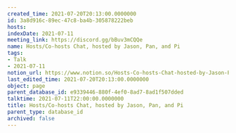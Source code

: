 ```yaml
---
created_time: 2021-07-20T20:13:00.0000000
id: 3a8d916c-89ec-47c8-ba4b-305878222beb
hosts: 
indexDate: 2021-07-11
meeting_link: https://discord.gg/bBuv3mCQQe
name: Hosts/Co-hosts Chat, hosted by Jason, Pan, and Pi
tags:
- Talk
- 2021-07-11
notion_url: https://www.notion.so/Hosts-Co-hosts-Chat-hosted-by-Jason-Pan-and-Pi-3a8d916c89ec47c8ba4b305878222beb
last_edited_time: 2021-07-20T20:13:00.0000000
object: page
parent_database_id: e9339446-880f-4ef0-8ad7-8ad1f507dded
talktime: 2021-07-11T22:00:00.0000000
title: Hosts/Co-hosts Chat, hosted by Jason, Pan, and Pi
parent_type: database_id
archived: false
---
```





